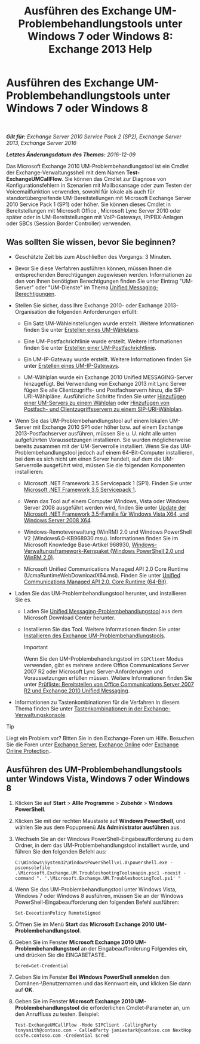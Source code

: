 ﻿---
title: 'Ausführen des Exchange UM-Problembehandlungstools unter Windows 7 oder Windows 8: Exchange 2013 Help'
TOCTitle: Ausführen des Exchange UM-Problembehandlungstools unter Windows 7 oder Windows 8
ms:assetid: 98d6869d-ee4a-4088-849d-ef75b0f5d932
ms:mtpsurl: https://technet.microsoft.com/de-de/library/Ff851872(v=EXCHG.150)
ms:contentKeyID: 56271572
ms.date: 05/22/2018
mtps_version: v=EXCHG.150
ms.translationtype: MT
---

# Ausführen des Exchange UM-Problembehandlungstools unter Windows 7 oder Windows 8

 

_**Gilt für:** Exchange Server 2010 Service Pack 2 (SP2), Exchange Server 2013, Exchange Server 2016_

_**Letztes Änderungsdatum des Themas:** 2016-12-09_

Das Microsoft Exchange 2010 UM-Problembehandlungstool ist ein Cmdlet der Exchange-Verwaltungsshell mit dem Namen **Test-ExchangeUMCallFlow**. Sie können das Cmdlet zur Diagnose von Konfigurationsfehlern in Szenarien mit Mailboxansage oder zum Testen der Voicemailfunktion verwenden, sowohl für lokale als auch für standortübergreifende UM-Bereitstellungen mit Microsoft Exchange Server 2010 Service Pack 1 (SP1) oder höher. Sie können dieses Cmdlet in Bereitstellungen mit Microsoft Office , Microsoft Lync Server 2010 oder später oder in UM-Bereitstellungen mit VoIP-Gateways, IP/PBX-Anlagen oder SBCs (Session Border Controller) verwenden.

## Was sollten Sie wissen, bevor Sie beginnen?

  - Geschätzte Zeit bis zum Abschließen des Vorgangs: 3 Minuten.

  - Bevor Sie diese Verfahren ausführen können, müssen Ihnen die entsprechenden Berechtigungen zugewiesen werden. Informationen zu den von Ihnen benötigten Berechtigungen finden Sie unter Eintrag "UM-Server" oder "UM-Dienste" im Thema [Unified Messaging-Berechtigungen](unified-messaging-permissions-exchange-2013-help.md).

  - Stellen Sie sicher, dass Ihre Exchange 2010- oder Exchange 2013-Organisation die folgenden Anforderungen erfüllt:
    
      - Ein Satz UM-Wähleinstellungen wurde erstellt. Weitere Informationen finden Sie unter [Erstellen eines UM-Wählplans](create-a-um-dial-plan-exchange-2013-help.md).
    
      - Eine UM-Postfachrichtlinie wurde erstellt. Weitere Informationen finden Sie unter [Erstellen einer UM-Postfachrichtlinie](create-a-um-mailbox-policy-exchange-2013-help.md).
    
      - Ein UM-IP-Gateway wurde erstellt. Weitere Informationen finden Sie unter [Erstellen eines UM-IP-Gateways](create-a-um-ip-gateway-exchange-2013-help.md).
    
      - UM-Wählplan wurde ein Exchange 2010 Unified MESSAGING-Server hinzugefügt. Bei Verwendung von Exchange 2013 mit Lync Server fügen Sie alle Clientzugriffs- und Postfachservern hinzu, die SIP-URI-Wählpläne. Ausführliche Schritte finden Sie unter [Hinzufügen einer UM-Servers zu einem Wählplan](https://go.microsoft.com/fwlink/p/?linkid=313051) oder [Hinzufügen von Postfach- und Clientzugriffsservern zu einem SIP-URI-Wählplan](add-mailbox-and-client-access-servers-to-a-sip-uri-dial-plan-exchange-2013-help.md).

  - Wenn Sie das UM-Problembehandlungstool auf einem lokalen UM-Server mit Exchange 2010 SP1 oder höher bzw. auf einem Exchange 2013-Postfachserver ausführen, müssen Sie u. U. nicht alle unten aufgeführten Voraussetzungen installieren. Sie wurden möglicherweise bereits zusammen mit der UM-Serverrolle installiert. Wenn Sie das UM-Problembehandlungstool jedoch auf einem 64-Bit-Computer installieren, bei dem es sich nicht um einen Server handelt, auf dem die UM-Serverrolle ausgeführt wird, müssen Sie die folgenden Komponenten installieren:
    
      - Microsoft .NET Framework 3.5 Servicepack 1 (SP1). Finden Sie unter [Microsoft .NET Framework 3.5 Servicepack 1](https://go.microsoft.com/fwlink/p/?linkid=152380).
    
      - Wenn das Tool auf einem Computer Windows, Vista oder Windows Server 2008 ausgeführt werden wird, finden Sie unter [Update der Microsoft .NET Framework 3.5-Familie für Windows Vista X64, und Windows Server 2008 X64](https://go.microsoft.com/fwlink/p/?linkid=178998).
    
      - Windows-Remoteverwaltung (WinRM) 2.0 und Windows PowerShell V2 (Windows6.0-KB968930.msu). Informationen finden Sie im Microsoft Knowledge Base-Artikel 968930, [Windows-Verwaltungsframework-Kernpaket (Windows PowerShell 2.0 und WinRM 2.0)](http://go.microsoft.com/fwlink/p/?linkid=3052&kbid=968930).
    
      - Microsoft Unified Communications Managed API 2.0 Core Runtime (UcmaRuntimeWebDownloadX64.msi). Finden Sie unter [Unified Communications Managed API 2.0, Core Runtime (64-Bit)](https://go.microsoft.com/fwlink/p/?linkid=198175).

  - Laden Sie das UM-Problembehandlungstool herunter, und installieren Sie es.
    
      - Laden Sie [Unified Messaging-Problembehandlungstool](https://go.microsoft.com/fwlink/p/?linkid=182625) aus dem Microsoft Download Center herunter.
    
      - Installieren Sie das Tool. Weitere Informationen finden Sie unter [Installieren des Exchange UM-Problembehandlungstools](install-the-exchange-um-troubleshooting-tool-exchange-2013-help.md).
        

        > [!IMPORTANT]
        > Wenn Sie den UM-Problembehandlungstool im <CODE>SIPClient</CODE> Modus verwenden, gibt es mehrere andere Office Communications Server 2007 R2 oder Microsoft Lync Server-Anforderungen und Voraussetzungen erfüllen müssen. Weitere Informationen finden Sie unter <A href="https://go.microsoft.com/fwlink/p/?linkid=311961">Prüfliste: Bereitstellen von Office Communications Server 2007 R2 und Exchange 2010 Unified Messaging</A>.



  - Informationen zu Tastenkombinationen für die Verfahren in diesem Thema finden Sie unter [Tastenkombinationen in der Exchange-Verwaltungskonsole](keyboard-shortcuts-in-the-exchange-admin-center-exchange-online-protection-help.md).


> [!TIP]
> Liegt ein Problem vor? Bitten Sie in den Exchange-Foren um Hilfe. Besuchen Sie die Foren unter <A href="https://go.microsoft.com/fwlink/p/?linkid=60612">Exchange Server</A>, <A href="https://go.microsoft.com/fwlink/p/?linkid=267542">Exchange Online</A> oder <A href="https://go.microsoft.com/fwlink/p/?linkid=285351">Exchange Online Protection</A>..



## Ausführen des UM-Problembehandlungstools unter Windows Vista, Windows 7 oder Windows 8

1.  Klicken Sie auf **Start** \> **Allle Programme** \> **Zubehör** \> **Windows PowerShell**.

2.  Klicken Sie mit der rechten Maustaste auf **Windows PowerShell**, und wählen Sie aus dem Popupmenü **Als Administrator ausführen** aus.

3.  Wechseln Sie an der Windows PowerShell-Eingabeaufforderung zu dem Ordner, in dem das UM-Problembehandlungstool installiert wurde, und führen Sie den folgenden Befehl aus:
    
        C:\Windows\System32\WindowsPowerShell\v1.0\powershell.exe -psconsolefile .\Microsoft.Exchange.UM.TroubleshootingToolsnapin.psc1 -noexit -command ". '.\Microsoft.Exchange.UM.TroubleshootingTool.ps1' "

4.  Wenn Sie das UM-Problembehandlungstool unter Windows Vista, Windows 7 oder Windows 8 ausführen, müssen Sie an der Windows PowerShell-Eingabeaufforderung den folgenden Befehl ausführen:
    
        Set-ExecutionPolicy RemoteSigned

5.  Öffnen Sie im Menü **Start** das **Microsoft Exchange 2010 UM-Problembehandlungstool**.

6.  Geben Sie im Fenster **Microsoft Exchange 2010 UM-Problembehandlungstool** an der Eingabeaufforderung Folgendes ein, und drücken Sie die EINGABETASTE.
    
        $cred=Get-Credential

7.  Geben Sie im Fenster **Bei Windows PowerShell anmelden** den Domänen-\\Benutzernamen und das Kennwort ein, und klicken Sie dann auf **OK**.

8.  Geben Sie im Fenster **Microsoft Exchange 2010 UM-Problembehandlungstool** die erforderlichen Cmdlet-Parameter an, um den Anruffluss zu testen. Beispiel:
    
        Test-ExchangeUMCallFlow -Mode SIPClient -CallingParty tonysmith@contoso.com - CalledParty jamiestark@contoso.com NextHop ocsfe.contoso.com -Credential $cred

